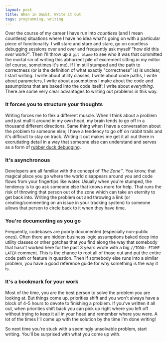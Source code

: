 ```yaml
---
layout: post
title: When in Doubt, Write it Out
tags: programming, writing 
---
```


Over the course of my career I have run into *countless* (and I mean countless) situations where I have no idea what's going on with a particular piece of functionality. I will stare and stare and stare, go on countless debugging sessions over and over and frequently ask myself "how did this *ever* work?". Then I'll throw up a `git blame` to see who it was that committed the mortal sin of writing this abhorrent pile of excrement sitting in my editor (of course, sometimes it's me). If I'm still stumped and the path to correctness (or is the definition of what exactly "correctness" is) is unclear, I start writing. I write about utility classes, I write about code paths, I write about parameters, I write about assumptions I make about the code and assumptions that are baked into the code itself; I write about *everything*. There are some very clear advantages to writing out problems in this way.

### It forces you to structure your thoughts
Writing forces me to flex a different muscle. When I think about a problem and just mull it around in my own head, my brain tends to go off in a thousand different directions. Same thing when I have a conversation about the problem to someone else; I have a tendency to go off on rabbit trails and it's difficult to stay on track. Writing it out makes me get it all out there in excrutiating detail in a way that someone else can understand and serves as a form of [rubber duck debugging](https://en.wikipedia.org/wiki/Rubber_duck_debugging).

### It's asynchronous
Developers are all familiar with the concept of *The Zone™*. You know, that magical place you go where the world disappears around you and code flows from your fingertips like water. Usually when you're stumped, the tendency is to go ask someone else that knows more for help. That runs the risk of throwing that person out of the zone which can take an eternity to get back into. Writing the problem out and throwing a link (or creating/commenting on an issue in your tracking system) to someone allows that person to circle back to it when they have time.

### You're documenting as you go
Frequently, codebases are poorly documented (especially non-public ones). Often there are hidden business logic assumptions baked deep into utility classes or other gotchas that you find along the way that somebody that hasn't worked here for the past 3 years wrote with a big `//TODO: FIXME LATER` comment. This is the chance to root all of those out and put the entire code path or feature in question. Then if somebody else runs into a similar problem, you have a good reference guide for why something is the way it is.

### It's a bookmark for your work
Most of the time, you are the best person to solve the problem you are looking at. But things come up, priorities shift and you won't always have a block of 4-5 hours to devote to finishing a problem. If you've written it all out, when priorities shift back you can pick up right where you left off without trying to keep it all in your head and remember where you were. A lot of the times I'll come up with the solution by the time I'm done writing!

So next time you're stuck with a seemingly unsolvable problem, start writing. You'll be surprised with what you come up with.
